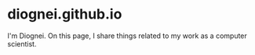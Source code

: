 # diognei.github.io
I'm Diognei. On this page, I share things related to my work as a computer scientist.
